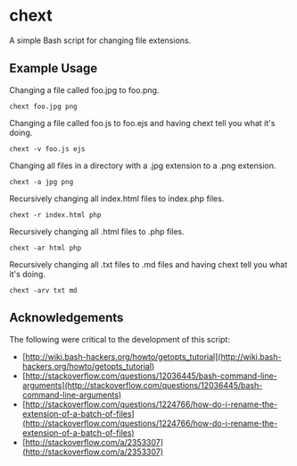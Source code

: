 chext
=====

A simple Bash script for changing file extensions.

Example Usage
-------------

Changing a file called foo.jpg to foo.png.
```
chext foo.jpg png
```

Changing a file called foo.js to foo.ejs and having chext tell you what it's doing.
```
chext -v foo.js ejs
```

Changing all files in a directory with a .jpg extension to a .png extension.
```
chext -a jpg png
```

Recursively changing all index.html files to index.php files.
```
chext -r index.html php
```

Recursively changing all .html files to .php files.
```
chext -ar html php
```

Recursively changing all .txt files to .md files and having chext tell you what it's doing.
```
chext -arv txt md
```

Acknowledgements
----------------

The following were critical to the development of this script:

* [http://wiki.bash-hackers.org/howto/getopts_tutorial](http://wiki.bash-hackers.org/howto/getopts_tutorial)
* [http://stackoverflow.com/questions/12036445/bash-command-line-arguments](http://stackoverflow.com/questions/12036445/bash-command-line-arguments)
* [http://stackoverflow.com/questions/1224766/how-do-i-rename-the-extension-of-a-batch-of-files](http://stackoverflow.com/questions/1224766/how-do-i-rename-the-extension-of-a-batch-of-files)
* [http://stackoverflow.com/a/2353307](http://stackoverflow.com/a/2353307)

